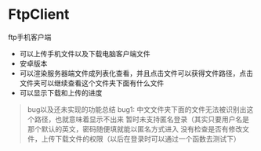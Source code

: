 # FtpClient
ftp手机客户端
- 可以上传手机文件以及下载电脑客户端文件
- 安卓版本
- 可以渲染服务器端文件成列表化查看，并且点击文件可以获得文件路径，点击文件夹可以继续查看这个文件夹下面有什么文件
- 可以显示下载和上传的进度

> bug以及还未实现的功能总结
> bug1: 中文文件夹下面的文件无法被识别出这个路径，也就意味着显示不出来
> 暂时未支持匿名登录（其实只要用户名是那个默认的英文，密码随便填就能以匿名方式进入
> 没有检查是否有修改文件，上传下载文件的权限（以后在登录时可以通过一个函数去测试下）
